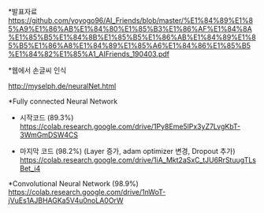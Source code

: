 *발표자료
https://github.com/yoyogo96/AI_Friends/blob/master/%E1%84%89%E1%85%A9%E1%86%AB%E1%84%80%E1%85%B3%E1%86%AF%E1%84%8A%E1%85%B5%E1%84%8B%E1%85%B5%E1%86%AB%E1%84%89%E1%85%B5%E1%86%A8%E1%84%89%E1%85%A6%E1%84%86%E1%85%B5%E1%84%82%E1%85%A1_AIFriends_190403.pdf

*웹에서 손글씨 인식

http://myselph.de/neuralNet.html

*Fully connected Neural Network

- 시작코드 (89.3%)
https://colab.research.google.com/drive/1Py8Eme5lPx3yZ7LvgKbT-3WmGmDSW4CS

- 마지막 코드 (98.2%) (Layer 증가, adam optimizer 변경, Dropout 추가)
https://colab.research.google.com/drive/1iA_Mkt2aSxC_tJU6RrStuugTLsBet_i4

*Convolutional Neural Network (98.9%)
https://colab.research.google.com/drive/1nWoT-jVuEs1AJBHAGKa5V4u0noLA0OrW
